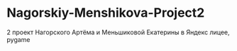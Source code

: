 # Nagorskiy-Menshikova-Project2
2 проект Нагорского Артёма и Меньшиковой Екатерины в Яндекс лицее, pygame
